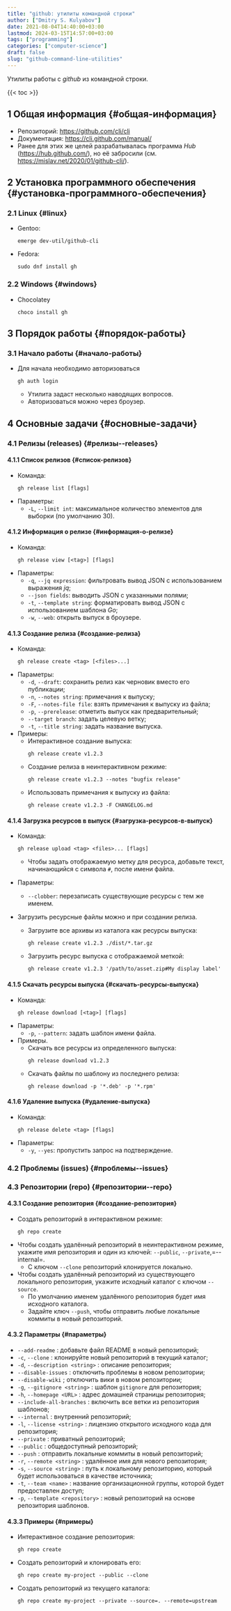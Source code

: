 ```yaml
---
title: "github: утилиты командной строки"
author: ["Dmitry S. Kulyabov"]
date: 2021-08-04T14:40:00+03:00
lastmod: 2024-03-15T14:57:00+03:00
tags: ["programming"]
categories: ["computer-science"]
draft: false
slug: "github-command-line-utilities"
---
```


Утилиты работы с _github_ из командной строки.

<!--more-->

{{< toc >}}


## <span class="section-num">1</span> Общая информация {#общая-информация}

-   Репозиторий: <https://github.com/cli/cli>
-   Документация: <https://cli.github.com/manual/>
-   Ранее для этих же целей разрабатывалась программа _Hub_ (<https://hub.github.com/>), но её забросили (см. <https://mislav.net/2020/01/github-cli/>).


## <span class="section-num">2</span> Установка программного обеспечения {#установка-программного-обеспечения}


### <span class="section-num">2.1</span> Linux {#linux}

-   Gentoo:
    ```shell
    emerge dev-util/github-cli
    ```
-   Fedora:
    ```shell
    sudo dnf install gh
    ```


### <span class="section-num">2.2</span> Windows {#windows}

-   Chocolatey
    ```shell
    choco install gh
    ```


## <span class="section-num">3</span> Порядок работы {#порядок-работы}


### <span class="section-num">3.1</span> Начало работы {#начало-работы}

-   Для начала необходимо авторизоваться
    ```shell
    gh auth login
    ```

    -   Утилита задаст несколько наводящих вопросов.
    -   Авторизоваться можно через броузер.


## <span class="section-num">4</span> Основные задачи {#основные-задачи}


### <span class="section-num">4.1</span> Релизы (releases) {#релизы--releases}


#### <span class="section-num">4.1.1</span> Список релизов {#список-релизов}

-   Команда:
    ```shell
    gh release list [flags]
    ```
-   Параметры:
    -   `-L`, `--limit int`: максимальное количество элементов для выборки (по умолчанию 30).


#### <span class="section-num">4.1.2</span> Информация о релизе {#информация-о-релизе}

-   Команда:
    ```shell
    gh release view [<tag>] [flags]
    ```
-   Параметры:
    -   `-q`, `--jq expression`: фильтровать вывод JSON с использованием выражения _jq_;
    -   `--json fields`: выводить JSON с указанными полями;
    -   `-t`, `--template string`: форматировать вывод JSON с использованием шаблона _Go_;
    -   `-w`, `--web`: открыть выпуск в броузере.


#### <span class="section-num">4.1.3</span> Создание релиза {#создание-релиза}

-   Команда:
    ```shell
    gh release create <tag> [<files>...]
    ```
-   Параметры:
    -   `-d`, `--draft`: сохранить релиз как черновик вместо его публикации;
    -   `-n`, `--notes string`: примечания к выпуску;
    -   `-F`, `--notes-file file`: взять примечания к выпуску из файла;
    -   `-p`, `--prerelease`: отметить выпуск как предварительный;
    -   `--target branch`: задать целевую ветку;
    -   `-t`, `--title string`: задать название выпуска.
-   Примеры:
    -   Интерактивное создание выпуска:
        ```shell
        gh release create v1.2.3
        ```
    -   Создание релиза в неинтерактивном режиме:
        ```shell
        gh release create v1.2.3 --notes "bugfix release"
        ```
    -   Использовать примечания к выпуску из файла:
        ```shell
        gh release create v1.2.3 -F CHANGELOG.md
        ```


#### <span class="section-num">4.1.4</span> Загрузка ресурсов в выпуск {#загрузка-ресурсов-в-выпуск}

-   Команда:
    ```shell
    gh release upload <tag> <files>... [flags]
    ```

    -   Чтобы задать отображаемую метку для ресурса, добавьте текст, начинающийся с символа `#`, после имени файла.
-   Параметры:
    -   `--clobber`: перезаписать существующие ресурсы с тем же именем.

-   Загрузить ресурсные файлы можно и при создании релиза.
    -   Загрузите все архивы из каталога как ресурсы выпуска:
        ```shell
        gh release create v1.2.3 ./dist/*.tar.gz
        ```
    -   Загрузить ресурс выпуска с отображаемой меткой:
        ```shell
        gh release create v1.2.3 '/path/to/asset.zip#My display label'
        ```


#### <span class="section-num">4.1.5</span> Скачать ресурсы выпуска {#скачать-ресурсы-выпуска}

-   Команда:
    ```shell
    gh release download [<tag>] [flags]
    ```
-   Параметры:
    -   `-p`, `--pattern`: задать шаблон имени файла.
-   Примеры.
    -   Скачать все ресурсы из определенного выпуска:
        ```shell
        gh release download v1.2.3
        ```
    -   Скачать файлы по шаблону из последнего релиза:
        ```shell
        gh release download -p '*.deb' -p '*.rpm'
        ```


#### <span class="section-num">4.1.6</span> Удаление выпуска {#удаление-выпуска}

-   Команда:
    ```shell
    gh release delete <tag> [flags]
    ```
-   Параметры:
    -   `-y`, `--yes`: пропустить запрос на подтверждение.


### <span class="section-num">4.2</span> Проблемы (issues) {#проблемы--issues}


### <span class="section-num">4.3</span> Репозитории (repo) {#репозитории--repo}


#### <span class="section-num">4.3.1</span> Создание репозитория {#создание-репозитория}

-   Создать репозиторий в интерактивном режиме:
    ```shell
    gh repo create
    ```
-   Чтобы создать удалённый репозиторий в неинтерактивном режиме, укажите имя репозитория и один из ключей: `--public`, `--private`,=--internal=.
    -   С ключом `--clone` репозиторий клонируется локально.
-   Чтобы создать удалённый репозиторий из существующего локального репозитория, укажите исходный каталог с ключом `--source`.
    -   По умолчанию именем удалённого репозитория будет имя исходного каталога.
    -   Задайте ключ `--push`, чтобы отправить любые локальные коммиты в новый репозиторий.


#### <span class="section-num">4.3.2</span> Параметры {#параметры}

-   `--add-readme` : добавьте файл README в новый репозиторий;
-   `-c`, `--clone` : клонируйте новый репозиторий в текущий каталог;
-   `-d`, `--description <string>` : описание репозитория;
-   `--disable-issues` : отключить проблемы в новом репозитории;
-   `--disable-wiki` ; отключить вики в новом репозитории;
-   `-g`, `--gitignore <string>` : шаблон `gitignore` для репозитория;
-   `-h`, `--homepage <URL>` : адрес домашней страницы репозитория;
-   `--include-all-branches` : включить все ветки из репозитория шаблонов;
-   `--internal` :  внутренний репозиторий;
-   `-l`, `--license <string>` : лицензию открытого исходного кода для репозитория;
-   `--private` : приватный репозиторий;
-   `--public` : общедоступный репозиторий;
-   `--push` : отправить локальные коммиты в новый репозиторий;
-   `-r`, `--remote <string>` : удалённое имя для нового репозитория;
-   `-s`, `--source <string>` : путь к локальному репозиторию, который будет использоваться в качестве источника;
-   `-t`, `--team <name>` : название организационной группы, которой будет предоставлен доступ;
-   `-p`, `--template <repository>` : новый репозиторий на основе репозитория шаблонов.


#### <span class="section-num">4.3.3</span> Примеры {#примеры}

-   Интерактивное создание репозитория:
    ```shell
    gh repo create
    ```
-   Создать репозиторий и клонировать его:
    ```shell
    gh repo create my-project --public --clone
    ```
-   Создать репозиторий из текущего каталога:
    ```shell
    gh repo create my-project --private --source=. --remote=upstream
    ```
